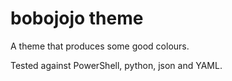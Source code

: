 # bobojojo theme

A theme that produces some good colours.

Tested against PowerShell, python, json and YAML.